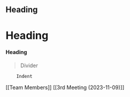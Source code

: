 ## Heading
# Heading
#### Heading

>Divider
>

		Indent

[[Team Members]]
[[3rd Meeting (2023-11-09)]]
